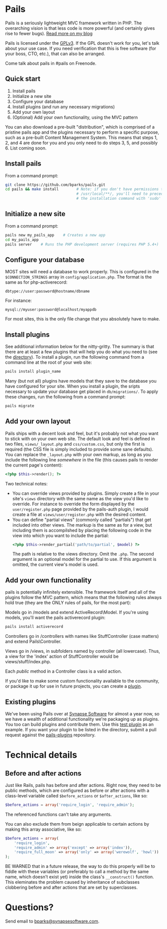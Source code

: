 Pails
=====

Pails is a seriously lightweight MVC framework written in PHP. The overarching
vision is that less code is more powerful (and certainly gives rise to fewer
bugs). [Read more on my blog][blog]

Pails is licensed under the [GPLv3][gplv3]. If the GPL doesn't work for you,
let's talk about your use case. If you need verification that this is free
software (for your boss, CTO, etc.), that can also be arranged.

Come talk about pails in #pails on Freenode.

Quick start
-----------

1. Install pails
2. Initialize a new site
3. Configure your database
4. Install plugins (and run any necessary migrations)
5. Add your own layout
6. (Optional) Add your own functionality, using the MVC pattern

You can also download a pre-built "distribution", which is comprised of
a pristine pails app and the plugins necessary to perform a specific
purpose, such as a pre-built Content Management System. This means that
steps 1, 2, and 4 are done for you and you only need to do steps 3, 5,
and possibly 6. List coming soon.

Install pails
-------------

From a command prompt:

```sh
git clone https://github.com/bparks/pails.git
cd pails && make install        # Note: if you don't have permissions to
                                # /usr/local/**/, you'll need to precede
                                # the installation command with 'sudo'
```

Initialize a new site
---------------------

From a command prompt:

```sh
pails new my_pails_app    # Creates a new app
cd my_pails_app
pails server    # Runs the PHP development server (requires PHP 5.4+)
```

Configure your database
-----------------------

MOST sites will need a database to work properly. This is configured in the
`$CONNECTION_STRINGS` array in `config/application.php`. The format is the
same as for php-activerecord:

    dbtype://user:password@hostname/dbname

For instance:

    mysql://myuser:password@localhost/myappdb

For most sites, this is the only file change that you absolutely have to make.

Install plugins
---------------

See additional information below for the nitty-gritty. The summary is that there
are at least a few plugins that will help you do what you need to (see the
[directory][pails-plugins]). To install a plugin, run the following command from
a command line at the root of your web site:

```sh
pails install plugin_name
```

Many (but not all) plugins have models that they save to the database you have
configured for your site. When you install a plugin, the sripts necessary to
update your database get placed in `db/migrations/`. To apply these changes,
run the following from a command prompt:

```sh
pails migrate
```

Add your own layout
-------------------

Pails ships with a decent look and feel, but it's probably not what you want to
stick with on your own web site. The default look and feel is defined in two
files, `views/_layout.php` and `css/custom.css`, but only the first is required
(the CSS file is simply included to provide some sane defaults). You can replace
the `_layout.php` with your own markup, as long as you include the following line
*somewhere* in the file (this causes pails to render the current page's content):

```php
<?php $this->render(); ?>
```

Two technical notes:
* You can override views provided by plugins. Simply create a file in your site's
  `views` directory with the same name as the view you'd like to override. For instance
  to override the form displayed by the `user/register.php` page provided by the
  pails-auth plugin, I would create a file at `views/user/register.php` with the
  desired content.
* You can define "partial views" (commonly called "partials") that get included into
  other views. The markup is the same as for a view, but including them is accompilshed
  by placing the following code in the view into which you want to include the partial:
  ```php
  <?php $this->render_partial('path/to/partial', $model) ?>
  ```
  The path is relative to the views directory. Omit the `.php`. The second argument is
  an optional model for the partial to use. If this argument is omitted, the current view's
  model is used.

Add your own functionality
--------------------------

pails is potentially infinitely extensible. The framework itself and all of the plugins
follow the MVC pattern, which means that the following rules always hold true (they are
the ONLY rules of pails, for the most part):

Models go in /models and extend ActiveRecord\Model. If you're using models, you'll
want the pails activerecord plugin:

```sh
pails install activerecord
```

Controllers go in /controllers with names like StuffController (case matters)
and extend Pails\Controller.

Views go in /views, in subfolders named by controller (all lowercase). Thus, a
view for the 'index' action of StuffController would be views/stuff/index.php.

Each *public* method in a Controller class is a valid action.

If you'd like to make some custom functionality available to the community, or
package it up for use in future projects, you can create a [plugin][pails-plugins].

Existing plugins
----------------

We've been using Pails over at [Synapse Software][synapse] for almost a year now,
so we have a wealth of additional functionality we're packaging up as plugins. You
too can build plugins and contribute them. Use this [test plugin][test_plugin] as
an example. If you want your plugin to be listed in the directory, submit a pull
request against the [pails-plugins][pails-plugins] repository.

Technical details
=================

Before and after actions
------------------------

Just like Rails, pails has before and after actions. Right now, they need to be
public methods, which are configured as before or after actions with a class-level
variable called `$before_actions` or `$after_actions`, like so:

```php
$before_actions = array('require_login', 'require_admin');
```

The referenced functions can't take any arguments.

You can also exclude them from beign applicable to certain actions by making this
array associative,  like so:

```php
$before_actions = array(
    'require_login',
    'require_admin' => array('except' => array('index')),
    'require_full_moon' => array('only' => array('werewolf', 'howl'))
);
```

BE WARNED that in a future release, the way to do this properly will be to fiddle
with these variables (or preferably to call a method by the same name, which doesn't
exist yet) inside the class's `__construct()` function. This eleminates the problem
caused by inheritance of subclasses clobbering before and after actions that are set
by superclasses.

Questions?
==========

Send email to bparks@synapsesoftware.com.

[blog]: http://bparks.github.io/
[gplv3]: http://www.gnu.org/licenses/gpl-3.0.html
[synapse]: http://synapsesoftware.com
[test_plugin]: https://github.com/bparks/pails-test-plugin
[pails-plugins]: https://github.com/bparks/pails-plugins
